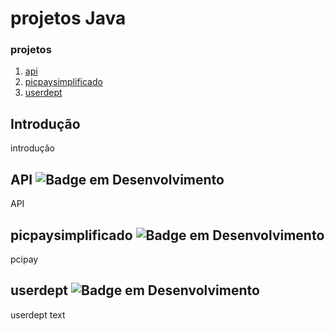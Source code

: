 
# projetos Java
### projetos
1. [api](#modulo1)
2. [picpaysimplificado](#modulo2)
3. [userdept](#modulo3)

## Introdução <a name="introduction"></a>

introdução

## API <a name="modulo1"></a> ![Badge em Desenvolvimento](http://img.shields.io/static/v1?label=STATUS&message=EM%20DESENVOLVIMENTO&color=GREEN&style=for-the-badge)

<p>API<p>

## picpaysimplificado <a name="modulo2"></a>![Badge em Desenvolvimento](http://img.shields.io/static/v1?label=STATUS&message=EM%20DESENVOLVIMENTO&color=GREEN&style=for-the-badge)

<p>pcipay<p>

## userdept <a name="modulo3"></a>![Badge em Desenvolvimento](http://img.shields.io/static/v1?label=STATUS&message=EM%20DESENVOLVIMENTO&color=GREEN&style=for-the-badge)

<p>userdept text<p>
